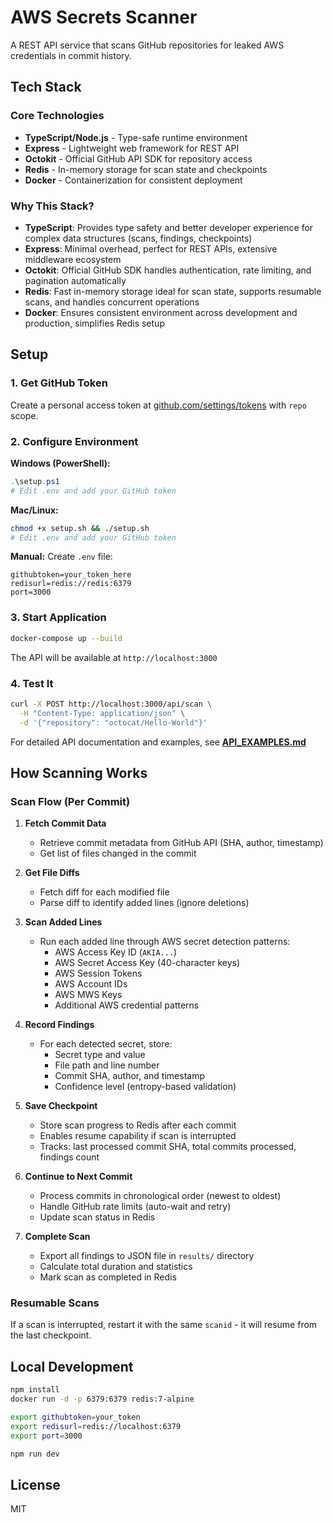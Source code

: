 # AWS Secrets Scanner

A REST API service that scans GitHub repositories for leaked AWS credentials in commit history.

## Tech Stack

### Core Technologies
- **TypeScript/Node.js** - Type-safe runtime environment
- **Express** - Lightweight web framework for REST API
- **Octokit** - Official GitHub API SDK for repository access
- **Redis** - In-memory storage for scan state and checkpoints
- **Docker** - Containerization for consistent deployment

### Why This Stack?

- **TypeScript**: Provides type safety and better developer experience for complex data structures (scans, findings, checkpoints)
- **Express**: Minimal overhead, perfect for REST APIs, extensive middleware ecosystem
- **Octokit**: Official GitHub SDK handles authentication, rate limiting, and pagination automatically
- **Redis**: Fast in-memory storage ideal for scan state, supports resumable scans, and handles concurrent operations
- **Docker**: Ensures consistent environment across development and production, simplifies Redis setup

## Setup

### 1. Get GitHub Token

Create a personal access token at [github.com/settings/tokens](https://github.com/settings/tokens) with `repo` scope.

### 2. Configure Environment

**Windows (PowerShell):**
```powershell
.\setup.ps1
# Edit .env and add your GitHub token
```

**Mac/Linux:**
```bash
chmod +x setup.sh && ./setup.sh
# Edit .env and add your GitHub token
```

**Manual:** Create `.env` file:
```env
githubtoken=your_token_here
redisurl=redis://redis:6379
port=3000
```

### 3. Start Application

```bash
docker-compose up --build
```

The API will be available at `http://localhost:3000`

### 4. Test It

```bash
curl -X POST http://localhost:3000/api/scan \
  -H "Content-Type: application/json" \
  -d '{"repository": "octocat/Hello-World"}'
```

For detailed API documentation and examples, see **[API_EXAMPLES.md](src/API_EXAMPLES.md)**

## How Scanning Works

### Scan Flow (Per Commit)

1. **Fetch Commit Data**
   - Retrieve commit metadata from GitHub API (SHA, author, timestamp)
   - Get list of files changed in the commit

2. **Get File Diffs**
   - Fetch diff for each modified file
   - Parse diff to identify added lines (ignore deletions)

3. **Scan Added Lines**
   - Run each added line through AWS secret detection patterns:
     - AWS Access Key ID (`AKIA...`)
     - AWS Secret Access Key (40-character keys)
     - AWS Session Tokens
     - AWS Account IDs
     - AWS MWS Keys
     - Additional AWS credential patterns

4. **Record Findings**
   - For each detected secret, store:
     - Secret type and value
     - File path and line number
     - Commit SHA, author, and timestamp
     - Confidence level (entropy-based validation)

5. **Save Checkpoint**
   - Store scan progress to Redis after each commit
   - Enables resume capability if scan is interrupted
   - Tracks: last processed commit SHA, total commits processed, findings count

6. **Continue to Next Commit**
   - Process commits in chronological order (newest to oldest)
   - Handle GitHub rate limits (auto-wait and retry)
   - Update scan status in Redis

7. **Complete Scan**
   - Export all findings to JSON file in `results/` directory
   - Calculate total duration and statistics
   - Mark scan as completed in Redis

### Resumable Scans

If a scan is interrupted, restart it with the same `scanid` - it will resume from the last checkpoint.

## Local Development

```bash
npm install
docker run -d -p 6379:6379 redis:7-alpine

export githubtoken=your_token
export redisurl=redis://localhost:6379
export port=3000

npm run dev
```

## License

MIT
